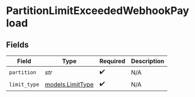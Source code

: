 # PartitionLimitExceededWebhookPayload


## Fields

| Field                                      | Type                                       | Required                                   | Description                                |
| ------------------------------------------ | ------------------------------------------ | ------------------------------------------ | ------------------------------------------ |
| `partition`                                | *str*                                      | :heavy_check_mark:                         | N/A                                        |
| `limit_type`                               | [models.LimitType](../models/limittype.md) | :heavy_check_mark:                         | N/A                                        |